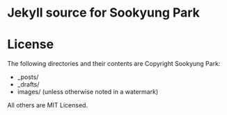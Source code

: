 # Jekyll source for Sookyung Park

# License
The following directories and their contents are Copyright Sookyung Park:

*   _posts/
*   _drafts/
*   images/ (unless otherwise noted in a watermark)

All others are MIT Licensed.
